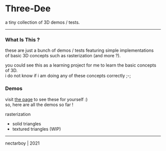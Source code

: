 # Three-Dee
a tiny collection of 3D demos / tests.

---

### What Is This ?
these are just a bunch of demos / tests featuring simple implementations<br>
of basic 3D concepts such as rasterization (and more ?).

you could see this as a learning project for me to learn the basic concepts of 3D.<br>
i do not know if i am doing any of these concepts correctly ;-;

### Demos
visit [the page](https://nectarboy.github.io/three-dee) to see these for yourself :)<br>
so, here are all the demos so far !

rasterization
- solid triangles
- textured triangles (WIP)

---

nectarboy | 2021